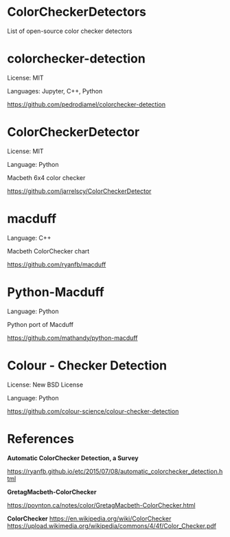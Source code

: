 # ColorCheckerDetectors
List of open-source color checker detectors

# colorchecker-detection

License: MIT

Languages: Jupyter, C++, Python

https://github.com/pedrodiamel/colorchecker-detection

# ColorCheckerDetector

License: MIT

Language: Python

Macbeth 6x4 color checker

https://github.com/jarrelscy/ColorCheckerDetector

# macduff

Language: C++

Macbeth ColorChecker chart

https://github.com/ryanfb/macduff

# Python-Macduff

Language: Python

Python port of Macduff

https://github.com/mathandy/python-macduff

# Colour - Checker Detection

License: New BSD License

Language: Python

https://github.com/colour-science/colour-checker-detection

# References

**Automatic ColorChecker Detection, a Survey**

https://ryanfb.github.io/etc/2015/07/08/automatic_colorchecker_detection.html

**GretagMacbeth-ColorChecker**

https://poynton.ca/notes/color/GretagMacbeth-ColorChecker.html

**ColorChecker**
https://en.wikipedia.org/wiki/ColorChecker
https://upload.wikimedia.org/wikipedia/commons/4/4f/Color_Checker.pdf
